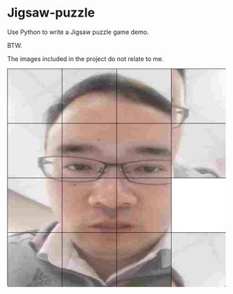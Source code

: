 # Jigsaw-puzzle

Use Python to write a Jigsaw puzzle game demo.

BTW. 

The images included in the project do not relate to me.

![image](https://github.com/LeeYouRan/Jigsaw-puzzle/blob/main/Snipaste_2021-11-30_09-18-17.jpg)
